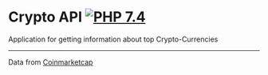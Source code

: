 # Crypto API [![PHP 7.4](https://img.shields.io/badge/PHP-7.4-grey?labelColor=777BB4)](https://www.php.net/)

Application for getting information about top Crypto-Currencies

---

Data from  [Coinmarketcap](https://coinmarketcap.com/api/)







